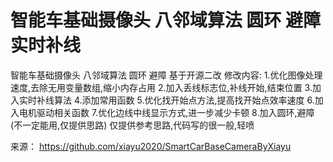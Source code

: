 # 智能车基础摄像头 八邻域算法 圆环 避障 实时补线
智能车基础摄像头 八邻域算法 圆环 避障 基于开源二改 修改内容: 1.优化图像处理速度,去除无用变量数组,缩小内存占用 2.加入丢线标志位,补线开始,结束位置 3.加入实时补线算法 4.添加常用函数 5.优化找开始点方法,提高找开始点效率速度 6.加入电机驱动相关函数 7.优化边线中线显示方式,进一步减少卡顿 8.加入圆环,避障(不一定能用,仅提供思路) 仅提供参考思路,代码写的很一般,轻喷

来源： https://github.com/xiayu2020/SmartCarBaseCameraByXiayu